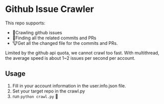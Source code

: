 # Github Issue Crawler


This repo supports:

- 🚃Crawling github issues
- 👖Finding all the related commits and PRs
- 🐮Get all the changed file for the commits and PRs.


Limited by the github api quota, we cannot crawl too fast. With multithread, the average speed is about 1~2 issues per second per account.

## Usage

1. Fill in your account information in the user.info.json file.
2. Set your target repo in the crawl.py
3. run `python crawl.py` 🚀
